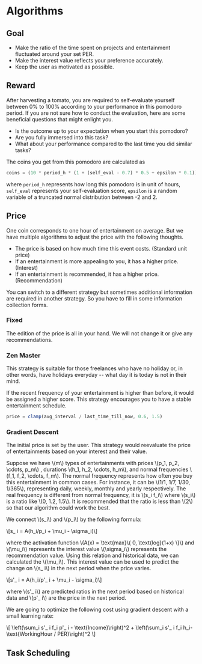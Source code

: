 # Algorithms

## Goal

- Make the ratio of the time spent on projects and entertainment fluctuated
  around your set PER.
- Make the interest value reflects your preference accurately.
- Keep the user as motivated as possible.

## Reward

After harvesting a tomato, you are required to self-evaluate yourself between 0%
to 100% according to your performance in this pomodoro period. If you are not
sure how to conduct the evaluation, here are some beneficial questions that
might enlight you.

- Is the outcome up to your expectation when you start this pomodoro?
- Are you fully immersed into this task?
- What about your performance compared to the last time you did similar tasks?

The coins you get from this pomodoro are calculated as

```js
coins = (10 * period_h * (1 + (self_eval - 0.7) * 0.5 + epsilon * 0.1)) / PER;
```

where `period_h` represents how long this pomodoro is in unit of hours,
`self_eval` represents your self-evaluation score, `epsilon` is a random variable
of a truncated normal distribution between -2 and 2.

## Price

One coin corresponds to one hour of entertainment on average. But we have
multiple algorithms to adjust the price with the following thoughts.

- The price is based on how much time this event costs. (Standard unit price)
- If an entertainment is more appealing to you, it has a higher price. (Interest)
- If an entertainment is recommended, it has a higher price. (Recommendation)

You can switch to a different strategy but sometimes additional information are
required in another strategy. So you have to fill in some information collection
forms.

### Fixed

The edition of the price is all in your hand. We will not change it or give any
recommendations.

### Zen Master

This strategy is suitable for those freelances who have no holiday or, in other
words, have holidays everyday -- what day it is today is not in their mind.

If the recent frequency of your entertainment is higher than before, it would be
assigned a higher score. This strategy encourages you to have a stable
entertainment schedule.

```js
price = clamp(avg_interval / last_time_till_now, 0.6, 1.5)
```

### Gradient Descent

The initial price is set by the user. This strategy would reevaluate the price
of entertainments based on your interest and their value.

Suppose we have \\(m\\) types of entertainments with prices \\(p_1, p_2, \cdots,
p_m\\) , durations \\(h_1, h_2, \cdots, h_m\\), and normal frequencies \\(f_1,
f_2, \cdots, f_m\\). The normal frequency represents how often you buy this
entertainment in common cases. For instance, it can be \\(1/1, 1/7, 1/30,
1/365\\), representing daily, weekly, monthly and yearly respectively. The real
frequency is different from normal frequency, it is \\(s_i f_i\\) where
\\(s_i\\) is a ratio like \\(0, 1.2, 1.5\\). It is recommended that the ratio is
less than \\(2\\) so that our algorithm could work the best.

We connect \\(s_i\\) and \\(p_i\\) by the following formula:

\\[s_ i = A(h_i/p_i + \mu_i - \sigma_i)\\]

where the activation function \\(A(x) = \text{max}\\{ 0, \text{log}(1+x) \\}\\)
and \\(\mu_i\\) represents the interest value \\(\sigma_i\\) represents the
recommendation value. Using this relation and historical data, we can calculated
the \\(\mu_i\\). This interest value can be used to predict the change on
\\(s_ i\\) in the next period when the price varies.

\\[s'_ i = A(h_i/p'_ i + \mu_i - \sigma_i)\\]

where \\(s'_ i\\) are predicted ratios in the next period based on historical
data and \\(p'_ i\\) are the price in the next period.


We are going to optimize the following cost using gradient descent with a small
learning rate:

\\[ \left(\sum_i s'_ i f_i p'_ i - \text{Income}\right)^2 + \left(\sum_i s'_ i
f_i h_i-\text{WorkingHour / PER}\right)^2 \\]


## Task Scheduling
